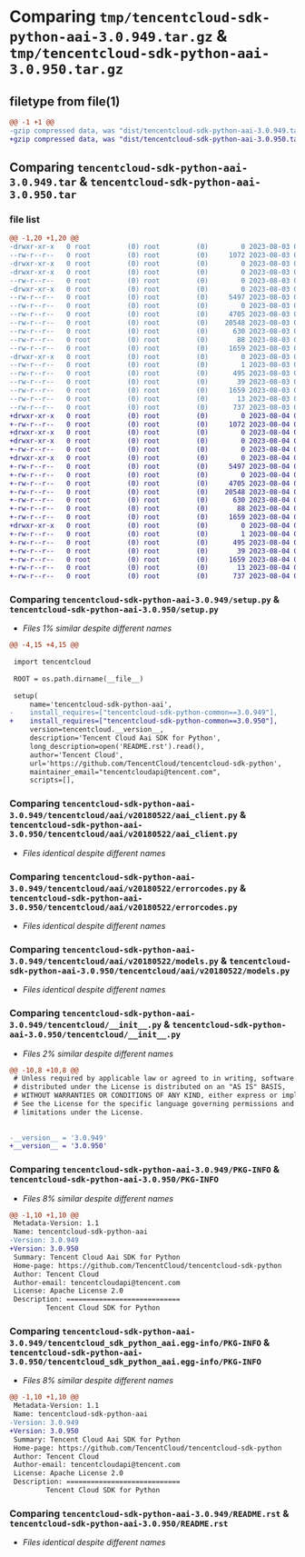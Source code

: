 # Comparing `tmp/tencentcloud-sdk-python-aai-3.0.949.tar.gz` & `tmp/tencentcloud-sdk-python-aai-3.0.950.tar.gz`

## filetype from file(1)

```diff
@@ -1 +1 @@
-gzip compressed data, was "dist/tencentcloud-sdk-python-aai-3.0.949.tar", last modified: Thu Aug  3 00:18:05 2023, max compression
+gzip compressed data, was "dist/tencentcloud-sdk-python-aai-3.0.950.tar", last modified: Fri Aug  4 00:17:45 2023, max compression
```

## Comparing `tencentcloud-sdk-python-aai-3.0.949.tar` & `tencentcloud-sdk-python-aai-3.0.950.tar`

### file list

```diff
@@ -1,20 +1,20 @@
-drwxr-xr-x   0 root         (0) root         (0)        0 2023-08-03 00:18:05.000000 tencentcloud-sdk-python-aai-3.0.949/
--rw-r--r--   0 root         (0) root         (0)     1072 2023-08-03 00:18:05.000000 tencentcloud-sdk-python-aai-3.0.949/setup.py
-drwxr-xr-x   0 root         (0) root         (0)        0 2023-08-03 00:18:05.000000 tencentcloud-sdk-python-aai-3.0.949/tencentcloud/
-drwxr-xr-x   0 root         (0) root         (0)        0 2023-08-03 00:18:05.000000 tencentcloud-sdk-python-aai-3.0.949/tencentcloud/aai/
--rw-r--r--   0 root         (0) root         (0)        0 2023-08-03 00:18:05.000000 tencentcloud-sdk-python-aai-3.0.949/tencentcloud/aai/__init__.py
-drwxr-xr-x   0 root         (0) root         (0)        0 2023-08-03 00:18:05.000000 tencentcloud-sdk-python-aai-3.0.949/tencentcloud/aai/v20180522/
--rw-r--r--   0 root         (0) root         (0)     5497 2023-08-03 00:18:05.000000 tencentcloud-sdk-python-aai-3.0.949/tencentcloud/aai/v20180522/aai_client.py
--rw-r--r--   0 root         (0) root         (0)        0 2023-08-03 00:18:05.000000 tencentcloud-sdk-python-aai-3.0.949/tencentcloud/aai/v20180522/__init__.py
--rw-r--r--   0 root         (0) root         (0)     4705 2023-08-03 00:18:05.000000 tencentcloud-sdk-python-aai-3.0.949/tencentcloud/aai/v20180522/errorcodes.py
--rw-r--r--   0 root         (0) root         (0)    20548 2023-08-03 00:18:05.000000 tencentcloud-sdk-python-aai-3.0.949/tencentcloud/aai/v20180522/models.py
--rw-r--r--   0 root         (0) root         (0)      630 2023-08-03 00:18:05.000000 tencentcloud-sdk-python-aai-3.0.949/tencentcloud/__init__.py
--rw-r--r--   0 root         (0) root         (0)       88 2023-08-03 00:18:05.000000 tencentcloud-sdk-python-aai-3.0.949/setup.cfg
--rw-r--r--   0 root         (0) root         (0)     1659 2023-08-03 00:18:05.000000 tencentcloud-sdk-python-aai-3.0.949/PKG-INFO
-drwxr-xr-x   0 root         (0) root         (0)        0 2023-08-03 00:18:05.000000 tencentcloud-sdk-python-aai-3.0.949/tencentcloud_sdk_python_aai.egg-info/
--rw-r--r--   0 root         (0) root         (0)        1 2023-08-03 00:18:05.000000 tencentcloud-sdk-python-aai-3.0.949/tencentcloud_sdk_python_aai.egg-info/dependency_links.txt
--rw-r--r--   0 root         (0) root         (0)      495 2023-08-03 00:18:05.000000 tencentcloud-sdk-python-aai-3.0.949/tencentcloud_sdk_python_aai.egg-info/SOURCES.txt
--rw-r--r--   0 root         (0) root         (0)       39 2023-08-03 00:18:05.000000 tencentcloud-sdk-python-aai-3.0.949/tencentcloud_sdk_python_aai.egg-info/requires.txt
--rw-r--r--   0 root         (0) root         (0)     1659 2023-08-03 00:18:05.000000 tencentcloud-sdk-python-aai-3.0.949/tencentcloud_sdk_python_aai.egg-info/PKG-INFO
--rw-r--r--   0 root         (0) root         (0)       13 2023-08-03 00:18:05.000000 tencentcloud-sdk-python-aai-3.0.949/tencentcloud_sdk_python_aai.egg-info/top_level.txt
--rw-r--r--   0 root         (0) root         (0)      737 2023-08-03 00:18:05.000000 tencentcloud-sdk-python-aai-3.0.949/README.rst
+drwxr-xr-x   0 root         (0) root         (0)        0 2023-08-04 00:17:45.000000 tencentcloud-sdk-python-aai-3.0.950/
+-rw-r--r--   0 root         (0) root         (0)     1072 2023-08-04 00:17:45.000000 tencentcloud-sdk-python-aai-3.0.950/setup.py
+drwxr-xr-x   0 root         (0) root         (0)        0 2023-08-04 00:17:45.000000 tencentcloud-sdk-python-aai-3.0.950/tencentcloud/
+drwxr-xr-x   0 root         (0) root         (0)        0 2023-08-04 00:17:45.000000 tencentcloud-sdk-python-aai-3.0.950/tencentcloud/aai/
+-rw-r--r--   0 root         (0) root         (0)        0 2023-08-04 00:17:45.000000 tencentcloud-sdk-python-aai-3.0.950/tencentcloud/aai/__init__.py
+drwxr-xr-x   0 root         (0) root         (0)        0 2023-08-04 00:17:45.000000 tencentcloud-sdk-python-aai-3.0.950/tencentcloud/aai/v20180522/
+-rw-r--r--   0 root         (0) root         (0)     5497 2023-08-04 00:17:45.000000 tencentcloud-sdk-python-aai-3.0.950/tencentcloud/aai/v20180522/aai_client.py
+-rw-r--r--   0 root         (0) root         (0)        0 2023-08-04 00:17:45.000000 tencentcloud-sdk-python-aai-3.0.950/tencentcloud/aai/v20180522/__init__.py
+-rw-r--r--   0 root         (0) root         (0)     4705 2023-08-04 00:17:45.000000 tencentcloud-sdk-python-aai-3.0.950/tencentcloud/aai/v20180522/errorcodes.py
+-rw-r--r--   0 root         (0) root         (0)    20548 2023-08-04 00:17:45.000000 tencentcloud-sdk-python-aai-3.0.950/tencentcloud/aai/v20180522/models.py
+-rw-r--r--   0 root         (0) root         (0)      630 2023-08-04 00:17:45.000000 tencentcloud-sdk-python-aai-3.0.950/tencentcloud/__init__.py
+-rw-r--r--   0 root         (0) root         (0)       88 2023-08-04 00:17:45.000000 tencentcloud-sdk-python-aai-3.0.950/setup.cfg
+-rw-r--r--   0 root         (0) root         (0)     1659 2023-08-04 00:17:45.000000 tencentcloud-sdk-python-aai-3.0.950/PKG-INFO
+drwxr-xr-x   0 root         (0) root         (0)        0 2023-08-04 00:17:45.000000 tencentcloud-sdk-python-aai-3.0.950/tencentcloud_sdk_python_aai.egg-info/
+-rw-r--r--   0 root         (0) root         (0)        1 2023-08-04 00:17:45.000000 tencentcloud-sdk-python-aai-3.0.950/tencentcloud_sdk_python_aai.egg-info/dependency_links.txt
+-rw-r--r--   0 root         (0) root         (0)      495 2023-08-04 00:17:45.000000 tencentcloud-sdk-python-aai-3.0.950/tencentcloud_sdk_python_aai.egg-info/SOURCES.txt
+-rw-r--r--   0 root         (0) root         (0)       39 2023-08-04 00:17:45.000000 tencentcloud-sdk-python-aai-3.0.950/tencentcloud_sdk_python_aai.egg-info/requires.txt
+-rw-r--r--   0 root         (0) root         (0)     1659 2023-08-04 00:17:45.000000 tencentcloud-sdk-python-aai-3.0.950/tencentcloud_sdk_python_aai.egg-info/PKG-INFO
+-rw-r--r--   0 root         (0) root         (0)       13 2023-08-04 00:17:45.000000 tencentcloud-sdk-python-aai-3.0.950/tencentcloud_sdk_python_aai.egg-info/top_level.txt
+-rw-r--r--   0 root         (0) root         (0)      737 2023-08-04 00:17:45.000000 tencentcloud-sdk-python-aai-3.0.950/README.rst
```

### Comparing `tencentcloud-sdk-python-aai-3.0.949/setup.py` & `tencentcloud-sdk-python-aai-3.0.950/setup.py`

 * *Files 1% similar despite different names*

```diff
@@ -4,15 +4,15 @@
 
 import tencentcloud
 
 ROOT = os.path.dirname(__file__)
 
 setup(
     name='tencentcloud-sdk-python-aai',
-    install_requires=["tencentcloud-sdk-python-common==3.0.949"],
+    install_requires=["tencentcloud-sdk-python-common==3.0.950"],
     version=tencentcloud.__version__,
     description='Tencent Cloud Aai SDK for Python',
     long_description=open('README.rst').read(),
     author='Tencent Cloud',
     url='https://github.com/TencentCloud/tencentcloud-sdk-python',
     maintainer_email="tencentcloudapi@tencent.com",
     scripts=[],
```

### Comparing `tencentcloud-sdk-python-aai-3.0.949/tencentcloud/aai/v20180522/aai_client.py` & `tencentcloud-sdk-python-aai-3.0.950/tencentcloud/aai/v20180522/aai_client.py`

 * *Files identical despite different names*

### Comparing `tencentcloud-sdk-python-aai-3.0.949/tencentcloud/aai/v20180522/errorcodes.py` & `tencentcloud-sdk-python-aai-3.0.950/tencentcloud/aai/v20180522/errorcodes.py`

 * *Files identical despite different names*

### Comparing `tencentcloud-sdk-python-aai-3.0.949/tencentcloud/aai/v20180522/models.py` & `tencentcloud-sdk-python-aai-3.0.950/tencentcloud/aai/v20180522/models.py`

 * *Files identical despite different names*

### Comparing `tencentcloud-sdk-python-aai-3.0.949/tencentcloud/__init__.py` & `tencentcloud-sdk-python-aai-3.0.950/tencentcloud/__init__.py`

 * *Files 2% similar despite different names*

```diff
@@ -10,8 +10,8 @@
 # Unless required by applicable law or agreed to in writing, software
 # distributed under the License is distributed on an "AS IS" BASIS,
 # WITHOUT WARRANTIES OR CONDITIONS OF ANY KIND, either express or implied.
 # See the License for the specific language governing permissions and
 # limitations under the License.
 
 
-__version__ = '3.0.949'
+__version__ = '3.0.950'
```

### Comparing `tencentcloud-sdk-python-aai-3.0.949/PKG-INFO` & `tencentcloud-sdk-python-aai-3.0.950/PKG-INFO`

 * *Files 8% similar despite different names*

```diff
@@ -1,10 +1,10 @@
 Metadata-Version: 1.1
 Name: tencentcloud-sdk-python-aai
-Version: 3.0.949
+Version: 3.0.950
 Summary: Tencent Cloud Aai SDK for Python
 Home-page: https://github.com/TencentCloud/tencentcloud-sdk-python
 Author: Tencent Cloud
 Author-email: tencentcloudapi@tencent.com
 License: Apache License 2.0
 Description: ============================
         Tencent Cloud SDK for Python
```

### Comparing `tencentcloud-sdk-python-aai-3.0.949/tencentcloud_sdk_python_aai.egg-info/PKG-INFO` & `tencentcloud-sdk-python-aai-3.0.950/tencentcloud_sdk_python_aai.egg-info/PKG-INFO`

 * *Files 8% similar despite different names*

```diff
@@ -1,10 +1,10 @@
 Metadata-Version: 1.1
 Name: tencentcloud-sdk-python-aai
-Version: 3.0.949
+Version: 3.0.950
 Summary: Tencent Cloud Aai SDK for Python
 Home-page: https://github.com/TencentCloud/tencentcloud-sdk-python
 Author: Tencent Cloud
 Author-email: tencentcloudapi@tencent.com
 License: Apache License 2.0
 Description: ============================
         Tencent Cloud SDK for Python
```

### Comparing `tencentcloud-sdk-python-aai-3.0.949/README.rst` & `tencentcloud-sdk-python-aai-3.0.950/README.rst`

 * *Files identical despite different names*

